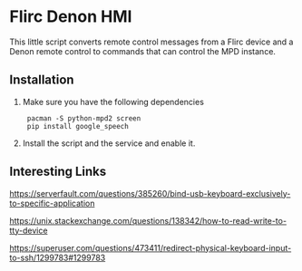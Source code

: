 Flirc Denon HMI
===============

This little script converts remote control messages from a Flirc device and
a Denon remote control to commands that can control the MPD instance.

## Installation

1. Make sure you have the following dependencies

        pacman -S python-mpd2 screen
        pip install google_speech

2. Install the script and the service and enable it.

## Interesting Links

https://serverfault.com/questions/385260/bind-usb-keyboard-exclusively-to-specific-application

https://unix.stackexchange.com/questions/138342/how-to-read-write-to-tty-device

https://superuser.com/questions/473411/redirect-physical-keyboard-input-to-ssh/1299783#1299783
